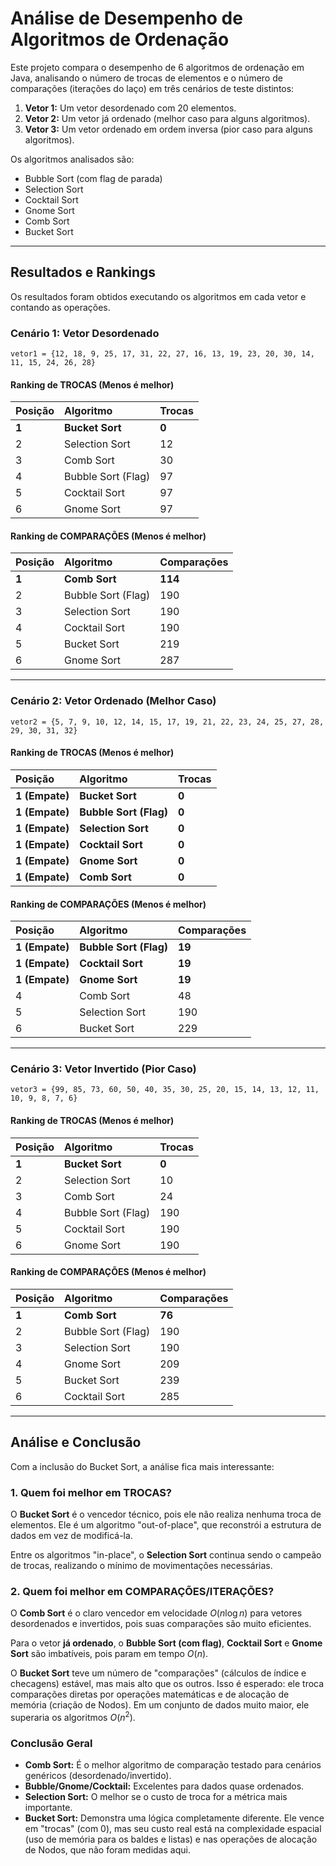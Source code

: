 # Análise de Desempenho de Algoritmos de Ordenação

Este projeto compara o desempenho de 6 algoritmos de ordenação em Java, analisando o número de trocas de elementos e o número de comparações (iterações do laço) em três cenários de teste distintos:

1.  **Vetor 1:** Um vetor desordenado com 20 elementos.
2.  **Vetor 2:** Um vetor já ordenado (melhor caso para alguns algoritmos).
3.  **Vetor 3:** Um vetor ordenado em ordem inversa (pior caso para alguns algoritmos).

Os algoritmos analisados são:
* Bubble Sort (com flag de parada)
* Selection Sort
* Cocktail Sort
* Gnome Sort
* Comb Sort
* Bucket Sort

---

## Resultados e Rankings

Os resultados foram obtidos executando os algoritmos em cada vetor e contando as operações.

### Cenário 1: Vetor Desordenado
`vetor1 = {12, 18, 9, 25, 17, 31, 22, 27, 16, 13, 19, 23, 20, 30, 14, 11, 15, 24, 26, 28}`

#### Ranking de TROCAS (Menos é melhor)
| Posição | Algoritmo | Trocas |
| :--- | :--- | :--- |
| **1** | **Bucket Sort** | **0** |
| 2 | Selection Sort | 12 |
| 3 | Comb Sort | 30 |
| 4 | Bubble Sort (Flag) | 97 |
| 5 | Cocktail Sort | 97 |
| 6 | Gnome Sort | 97 |

#### Ranking de COMPARAÇÕES (Menos é melhor)
| Posição | Algoritmo | Comparações |
| :--- | :--- | :--- |
| **1** | **Comb Sort** | **114** |
| 2 | Bubble Sort (Flag) | 190 |
| 3 | Selection Sort | 190 |
| 4 | Cocktail Sort | 190 |
| 5 | Bucket Sort | 219 |
| 6 | Gnome Sort | 287 |

---

### Cenário 2: Vetor Ordenado (Melhor Caso)
`vetor2 = {5, 7, 9, 10, 12, 14, 15, 17, 19, 21, 22, 23, 24, 25, 27, 28, 29, 30, 31, 32}`

#### Ranking de TROCAS (Menos é melhor)
| Posição | Algoritmo | Trocas |
| :--- | :--- | :--- |
| **1 (Empate)** | **Bucket Sort** | **0** |
| **1 (Empate)** | **Bubble Sort (Flag)** | **0** |
| **1 (Empate)** | **Selection Sort** | **0** |
| **1 (Empate)** | **Cocktail Sort** | **0** |
| **1 (Empate)** | **Gnome Sort** | **0** |
| **1 (Empate)** | **Comb Sort** | **0** |

#### Ranking de COMPARAÇÕES (Menos é melhor)
| Posição | Algoritmo | Comparações |
| :--- | :--- | :--- |
| **1 (Empate)** | **Bubble Sort (Flag)** | **19** |
| **1 (Empate)** | **Cocktail Sort** | **19** |
| **1 (Empate)** | **Gnome Sort** | **19** |
| 4 | Comb Sort | 48 |
| 5 | Selection Sort | 190 |
| 6 | Bucket Sort | 229 |

---

### Cenário 3: Vetor Invertido (Pior Caso)
`vetor3 = {99, 85, 73, 60, 50, 40, 35, 30, 25, 20, 15, 14, 13, 12, 11, 10, 9, 8, 7, 6}`

#### Ranking de TROCAS (Menos é melhor)
| Posição | Algoritmo | Trocas |
| :--- | :--- | :--- |
| **1** | **Bucket Sort** | **0** |
| 2 | Selection Sort | 10 |
| 3 | Comb Sort | 24 |
| 4 | Bubble Sort (Flag) | 190 |
| 5 | Cocktail Sort | 190 |
| 6 | Gnome Sort | 190 |

#### Ranking de COMPARAÇÕES (Menos é melhor)
| Posição | Algoritmo | Comparações |
| :--- | :--- | :--- |
| **1** | **Comb Sort** | **76** |
| 2 | Bubble Sort (Flag) | 190 |
| 3 | Selection Sort | 190 |
| 4 | Gnome Sort | 209 |
| 5 | Bucket Sort | 239 |
| 6 | Cocktail Sort | 285 |

---

## Análise e Conclusão

Com a inclusão do Bucket Sort, a análise fica mais interessante:

### 1. Quem foi melhor em TROCAS?

O **Bucket Sort** é o vencedor técnico, pois ele não realiza nenhuma troca de elementos. Ele é um algoritmo "out-of-place", que reconstrói a estrutura de dados em vez de modificá-la.

Entre os algoritmos "in-place", o **Selection Sort** continua sendo o campeão de trocas, realizando o mínimo de movimentações necessárias.

### 2. Quem foi melhor em COMPARAÇÕES/ITERAÇÕES?

O **Comb Sort** é o claro vencedor em velocidade $O(n \log n)$ para vetores desordenados e invertidos, pois suas comparações são muito eficientes.

Para o vetor **já ordenado**, o **Bubble Sort (com flag)**, **Cocktail Sort** e **Gnome Sort** são imbatíveis, pois param em tempo $O(n)$.

O **Bucket Sort** teve um número de "comparações" (cálculos de índice e checagens) estável, mas mais alto que os outros. Isso é esperado: ele troca comparações diretas por operações matemáticas e de alocação de memória (criação de Nodos). Em um conjunto de dados muito maior, ele superaria os algoritmos $O(n^2)$.

### Conclusão Geral

* **Comb Sort:** É o melhor algoritmo de comparação testado para cenários genéricos (desordenado/invertido).
* **Bubble/Gnome/Cocktail:** Excelentes para dados quase ordenados.
* **Selection Sort:** O melhor se o custo de troca for a métrica mais importante.
* **Bucket Sort:** Demonstra uma lógica completamente diferente. Ele vence em "trocas" (com 0), mas seu custo real está na complexidade espacial (uso de memória para os baldes e listas) e nas operações de alocação de Nodos, que não foram medidas aqui.
